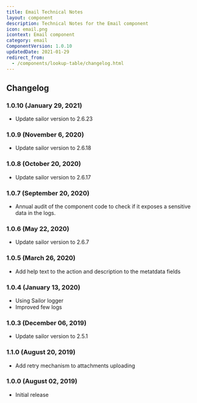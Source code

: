 ```yaml
---
title: Email Technical Notes
layout: component
description: Technical Notes for the Email component
icon: email.png
icontext: Email component
category: email
ComponentVersion: 1.0.10
updatedDate: 2021-01-29
redirect_from:
  - /components/lookup-table/changelog.html
---
```


## Changelog

### 1.0.10 (January 29, 2021)

* Update sailor version to 2.6.23

### 1.0.9 (November 6, 2020)

* Update sailor version to 2.6.18

### 1.0.8 (October 20, 2020)

* Update sailor version to 2.6.17

### 1.0.7 (September 20, 2020)

* Annual audit of the component code to check if it exposes a sensitive data in the logs.

### 1.0.6 (May 22, 2020)

* Update sailor version to 2.6.7

### 1.0.5 (March 26, 2020)

* Add help text to the action and description to the metatdata fields

### 1.0.4 (January 13, 2020)

* Using Sailor logger
* Improved few logs

### 1.0.3 (December 06, 2019)

* Update sailor version to 2.5.1

### 1.1.0 (August 20, 2019)

* Add retry mechanism to attachments uploading

### 1.0.0 (August 02, 2019)

* Initial release
